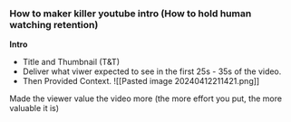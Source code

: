 ### How to maker killer youtube intro (How to hold human watching retention)

**Intro**
+ Title and Thumbnail (T&T)
+ Deliver what viwer expected to see in the first 25s - 35s of the video. 
+ Then Provided Context.
![[Pasted image 20240412211421.png]]

Made the viewer value the video more (the more effort you put, the more valuable it is)
